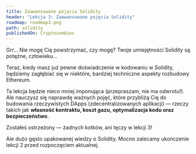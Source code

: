 ```yaml
---
title: Zaawansowane pojęcia Solidity
header: "Lekcja 3: Zaawansowane pojęcia Solidity"
roadmap: roadmap3.png
path: solidity
publishedOn: Cryptozombies
---
```


Grr... Nie mogę Cię powstrzymać, czy mogę? Twoje umiejętności Solidity są potężne, człowieku...

Teraz, kiedy masz już pewne doświadczenie w kodowaniu w Solidity, będziemy zagłębiać się w niektóre, bardziej techniczne aspekty rozbudowy Ethereum.

Ta lekcja będzie nieco mniej imponująca (przepraszam, nie ma odwrotu!). Ale nauczysz się naprawdę ważnych pojęć, które przybliżą Cię do budowania rzeczywistych DApps (zdecentralizowanych aplikacji) — rzeczy takich jak **własność kontraktu, koszt gazu, optymalizacja kodu oraz bezpieczeństwo**.

Zostałeś ostrzeżony — żadnych kotków, ani tęczy w lekcji 3!

Ale dużo gęsto upakowanej wiedzy o Solidity. Mocno zalecamy ukończenie lekcji 2 przed rozpoczęciem aktualnej.